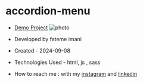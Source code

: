 # accordion-menu
- [Demo Project]( https://fatemeimani8118.github.io/accordion-menu2/)
![photo]()
- Developed by fateme imani

- Created - 2024-09-08

- Technologies Used - html, js , sass

- How to reach me : with my [instagram](https://www.instagram.com/fatemeimanii-dev) and [linkedin](https://www.linkedin.com/in/fateme-imani-5370a2221/)
 
